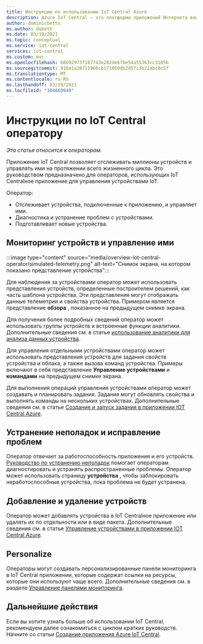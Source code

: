 ```yaml
---
title: Инструкции по использованию IoT Central Azure
description: Azure IoT Central — это платформа приложений Интернета вещей, которая упрощает создание решений для Интернета вещей. В этой статье приводится обзор роли оператора в IoT Central.
author: dominicbetts
ms.author: dobett
ms.date: 03/19/2021
ms.topic: conceptual
ms.service: iot-central
services: iot-central
ms.custom: mvc
ms.openlocfilehash: b8692973f187743e282de6f8e54a55363cc3105b
ms.sourcegitcommit: 910a1a38711966cb171050db245fc3b22abc8c5f
ms.translationtype: MT
ms.contentlocale: ru-RU
ms.lasthandoff: 03/19/2021
ms.locfileid: "104669949"
---
```

# <a name="iot-central-operator-guide"></a>Инструкции по IoT Central оператору

*Эта статья относится к операторам.*

Приложение IoT Central позволяет отслеживать миллионы устройств и управлять ими на протяжении всего жизненного цикла. Это руководством предназначено для операторов, использующих IoT Centralное приложение для управления устройствами IoT.

Оператор:

- Отслеживает устройства, подключенные к приложению, и управляет ими.
- Диагностика и устранение проблем с устройствами.
- Подготавливает новые устройства.

## <a name="monitor-and-manage-devices"></a>Мониторинг устройств и управление ими

:::image type="content" source="media/overview-iot-central-operator/simulated-telemetry.png" alt-text="Снимок экрана, на котором показано представление устройства":::

Для наблюдения за устройствами оператор может использовать представления устройств, определенные построителем решений, как часть шаблона устройства. Эти представления могут отображать данные телеметрии и свойства устройства. Примером является представление **обзора** , показанное на предыдущем снимке экрана.

Для получения более подробных сведений оператор может использовать группы устройств и встроенные функции аналитики. Дополнительные сведения см. в статье [использование аналитики для анализа данных устройства](howto-create-analytics.md).

Для управления отдельными устройствами оператор может использовать представления устройств для задания свойств устройства и облака, а также вызова команд устройства. Примеры включают в себя представление **Управление устройствами** и **командами** на предыдущем снимке экрана.

Для выполнения операций управления устройствами оператор может создавать и планировать задания. Задания могут обновлять свойства и выполнять команды на нескольких устройствах. Дополнительные сведения см. в статье [Создание и запуск задания в приложении IOT Central Azure](howto-run-a-job.md).

## <a name="troubleshoot-and-remediate-issues"></a>Устранение неполадок и исправление проблем

Оператор отвечает за работоспособность приложения и его устройств. [Руководство по устранению неполадок](troubleshoot-connection.md) помогает операторам диагностировать и устранять распространенные проблемы. Оператор может использовать страницу **устройства** , чтобы заблокировать неработоспособные устройства, пока проблема не будет устранена.

## <a name="add-and-remove-devices"></a>Добавление и удаление устройств

Оператор может добавлять устройства в IoT Centralное приложение или удалять их по отдельности или в виде пакета. Дополнительные сведения см. в статье [Управление устройствами в приложении IOT Central Azure](howto-manage-devices.md).

## <a name="personalize"></a>Personalize

Операторы могут создавать персонализированные панели мониторинга в IoT Central приложении, которые содержат ссылки на ресурсы, которые они используют чаще всего. Дополнительные сведения см. в разделе [Управление панелями мониторинга](howto-create-personal-dashboards.md#manage-dashboards).

## <a name="next-steps"></a>Дальнейшие действия

Если вы хотите узнать больше об использовании IoT Central, рекомендуем далее ознакомиться с циклом кратких руководств. Начните со статьи [Создание приложения Azure IoT Central](./quick-deploy-iot-central.md).
